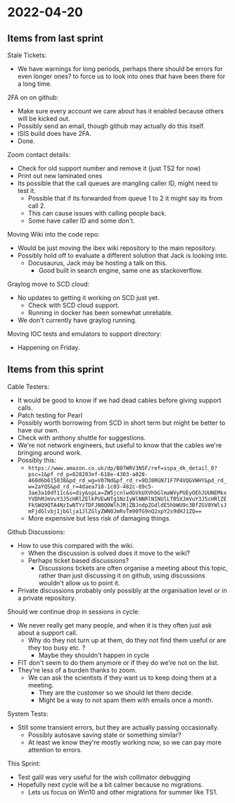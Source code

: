 # 2022-04-20

## Items from last sprint

Stale Tickets:
 - We have warnings for long periods, perhaps there should be errors for even longer ones? to force us to look into ones that have been there for a long time.

2FA on on github:
 - Make sure every account we care about has it enabled because others will be kicked out.
 - Possibly send an email, though github may actually do this itself.
 - ISIS build does have 2FA.
 - Done.

Zoom contact details:
 - Check for old support number and remove it (just TS2 for now)
 - Print out new laminated ones
 - Its possible that the call queues are mangling caller ID, might need to test it.
   - Possible that if its forwarded from queue 1 to 2 it might say its from call 2.
   - This can cause issues with calling people back.
   - Some have caller ID and some don't.
 
Moving Wiki into the code repo:
 - Would be just moving the ibex wiki repository to the main repository.
 - Possibly hold off to evaluate a different solution that Jack is looking into.
   - Docusaurus, Jack may be hosting a talk on this.
      - Good built in search engine, same one as stackoverflow.

Graylog move to SCD cloud:
 - No updates to getting it working on SCD just yet.
    - Check with SCD cloud support.
    - Running in docker has been somewhat unreliable.
 - We don't currently have graylog running.

Moving IOC tests and emulators to support directory:
 - Happening on Friday.


## Items from this sprint
Cable Testers:
 - It would be good to know if we had dead cables before giving support calls.
 - Patch testing for Pearl
 - Possibly worth borrowing from SCD in short term but might be better to have our own.
 - Check with anthony shuttle for suggestions.
 - We're not network engineers, but useful to know that the cables we're bringing around work.
 - Possibly this:
   - `https://www.amazon.co.uk/dp/B07WRV3N5F/ref=sspa_dk_detail_0?psc=1&pf_rd_p=828203ef-618e-4303-a028-460d6b615038&pd_rd_wg=V07Nd&pf_rd_r=9DJ8RGN71F7P4VQGVWHY&pd_rd_w=2aYQS&pd_rd_r=4daea718-1c03-482c-89c5-3ae3a10df11c&s=diy&spLa=ZW5jcnlwdGVkUXVhbGlmaWVyPUEyOEhJUUNEMkxYVDhMJmVuY3J5cHRlZElkPUEwNTg1NzIyWlNNRlNINUlLT05XJmVuY3J5cHRlZEFkSWQ9QTA4NzIwNTYzTDFJN0Q0WlhJRjZBJndpZGdldE5hbWU9c3BfZGV0YWlsJmFjdGlvbj1jbGlja1JlZGlyZWN0JmRvTm90TG9nQ2xpY2s9dHJ1ZQ==`
    - More expensive but less risk of damaging things.

Github Discussions:
 - How to use this compared with the wiki.
    - When the discussion is solved does it move to the wiki?
    - Perhaps ticket based discussions?
       - Discussions tickets are often organise a meeting about this topic, rather than just discussing it on github, using discussions wouldn't allow us to point it.
 - Private discussions probably only possibly at the organisation level or in a private repository.

Should we continue drop in sessions in cycle:
 - We never really get many people, and when it is they often just ask about a support call.
    - Why do they not turn up at them, do they not find them useful or are they too busy etc. ?
       - Maybe they shouldn't happen in cycle
 - FIT don't seem to do them anymore or if they do we're not on the list.
 - They're less of a burden thanks to zoom.
    - We can ask the scientists if they want us to keep doing them at a meeting.
       - They are the customer so we should let them decide.
       - Might be a way to not spam them with emails once a month.

System Tests:
 - Still some transient errors, but they are actually passing occasionally.
   - Possibly autosave saving state or something similar?
   - At least we know they're mostly working now, so we can pay more attention to errors.

This Sprint:
 - Test galil was very useful for the wish collimator debugging
 - Hopefully next cycle will be a bit calmer because no migrations.
    - Lets us focus on Win10 and other migrations for summer like TS1.